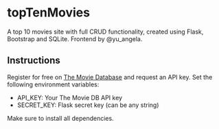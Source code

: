 # topTenMovies
A top 10 movies site with full CRUD functionality, created using Flask, Bootstrap and SQLite. Frontend by @yu_angela.

## Instructions
Register for free on [The Movie Database](https://www.themoviedb.org/) and request an API key. Set the following environment variables:
- API_KEY: Your The Movie DB API key
- SECRET_KEY: Flask secret key (can be any string)

Make sure to install all dependencies.
